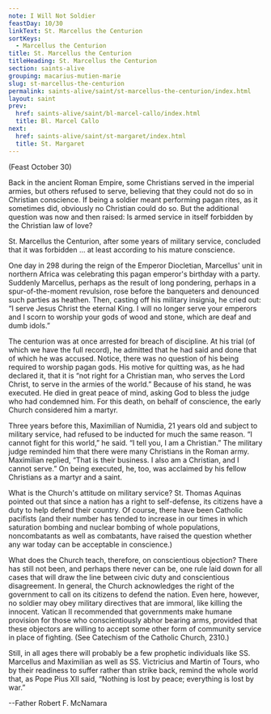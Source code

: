 ```yaml
---
note: I Will Not Soldier
feastDay: 10/30
linkText: St. Marcellus the Centurion
sortKeys:
  - Marcellus the Centurion
title: St. Marcellus the Centurion
titleHeading: St. Marcellus the Centurion
section: saints-alive
grouping: macarius-mutien-marie
slug: st-marcellus-the-centurion
permalink: saints-alive/saint/st-marcellus-the-centurion/index.html
layout: saint
prev:
  href: saints-alive/saint/bl-marcel-callo/index.html
  title: Bl. Marcel Callo
next:
  href: saints-alive/saint/st-margaret/index.html
  title: St. Margaret
---
```

(Feast October 30)

Back in the ancient Roman Empire, some Christians served in the imperial armies, but others refused to serve, believing that they could not do so in Christian conscience. If being a soldier meant performing pagan rites, as it sometimes did, obviously no Christian could do so. But the additional question was now and then raised: Is armed service in itself forbidden by the Christian law of love?

St. Marcellus the Centurion, after some years of military service, concluded that it was forbidden ... at least according to his mature conscience.

One day in 298 during the reign of the Emperor Diocletian, Marcellus' unit in northern Africa was celebrating this pagan emperor's birthday with a party. Suddenly Marcellus, perhaps as the result of long pondering, perhaps in a spur-of-the-moment revulsion, rose before the banqueters and denounced such parties as heathen. Then, casting off his military insignia, he cried out: “I serve Jesus Christ the eternal King. I will no longer serve your emperors and I scorn to worship your gods of wood and stone, which are deaf and dumb idols.”

The centurion was at once arrested for breach of discipline. At his trial (of which we have the full record), he admitted that he had said and done that of which he was accused. Notice, there was no question of his being required to worship pagan gods. His motive for quitting was, as he had declared it, that it is “not right for a Christian man, who serves the Lord Christ, to serve in the armies of the world.” Because of his stand, he was executed. He died in great peace of mind, asking God to bless the judge who had condemned him. For this death, on behalf of conscience, the early Church considered him a martyr.

Three years before this, Maximilian of Numidia, 21 years old and subject to military service, had refused to be inducted for much the same reason. “I cannot fight for this world,” he said. “I tell you, I am a Christian.” The military judge reminded him that there were many Christians in the Roman army. Maximilian replied, “That is their business. I also am a Christian, and I cannot serve.” On being executed, he, too, was acclaimed by his fellow Christians as a martyr and a saint.

What is the Church's attitude on military service? St. Thomas Aquinas pointed out that since a nation has a right to self-defense, its citizens have a duty to help defend their country. Of course, there have been Catholic pacifists (and their number has tended to increase in our times in which saturation bombing and nuclear bombing of whole populations, noncombatants as well as combatants, have raised the question whether any war today can be acceptable in conscience.)

What does the Church teach, therefore, on conscientious objection? There has still not been, and perhaps there never can be, one rule laid down for all cases that will draw the line between civic duty and conscientious disagreement. In general, the Church acknowledges the right of the government to call on its citizens to defend the nation. Even here, however, no soldier may obey military directives that are immoral, like killing the innocent. Vatican II recommended that governments make humane provision for those who conscientiously abhor bearing arms, provided that these objectors are willing to accept some other form of community service in place of fighting. (See Catechism of the Catholic Church, 2310.)

Still, in all ages there will probably be a few prophetic individuals like SS. Marcellus and Maximilian as well as SS. Victricius and Martin of Tours, who by their readiness to suffer rather than strike back, remind the whole world that, as Pope Pius XII said, “Nothing is lost by peace; everything is lost by war.”

\--Father Robert F. McNamara